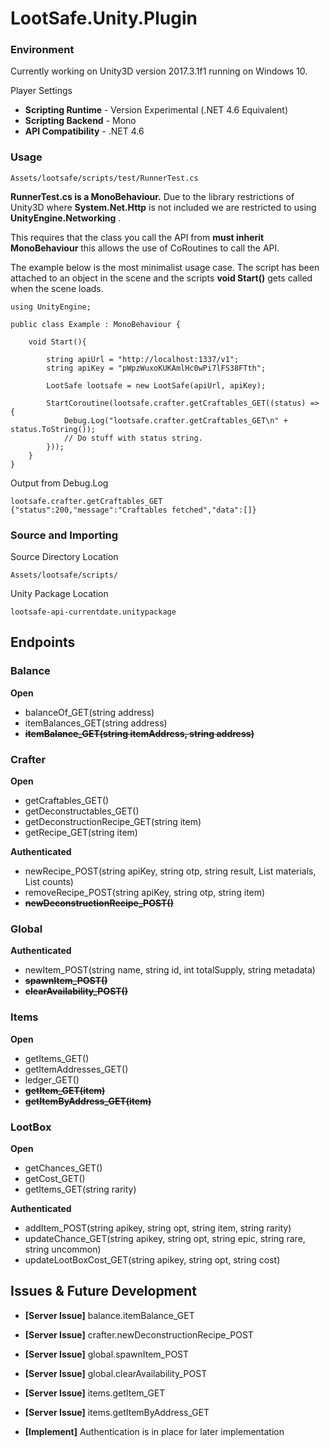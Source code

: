# LootSafe.Unity.Plugin

### Environment

Currently working on Unity3D version 2017.3.1f1 running on Windows 10.

Player Settings

* **Scripting Runtime** - Version Experimental (.NET 4.6 Equivalent)
* **Scripting Backend** - Mono
* **API Compatibility** - .NET 4.6

### Usage

```
Assets/lootsafe/scripts/test/RunnerTest.cs
```
**RunnerTest.cs is a MonoBehaviour.** Due to the library restrictions of Unity3D where **System.Net.Http** is not included we are restricted to using **UnityEngine.Networking** . 

This requires that the class you call the API from **must inherit MonoBehaviour** this allows the use of CoRoutines to call the API.

The example below is the most minimalist usage case. The script has been attached to an object in the scene and the scripts **void Start()** gets called when the scene loads.

```
using UnityEngine;

public class Example : MonoBehaviour {

	void Start(){
    
        string apiUrl = "http://localhost:1337/v1";
        string apiKey = "pWpzWuxoKUKAmlHc0wPi7lFS38FTth";

        LootSafe lootsafe = new LootSafe(apiUrl, apiKey);

        StartCoroutine(lootsafe.crafter.getCraftables_GET((status) => {
            Debug.Log("lootsafe.crafter.getCraftables_GET\n" + status.ToString());
            // Do stuff with status string.
        }));
    }
}
```

Output from Debug.Log
```
lootsafe.crafter.getCraftables_GET
{"status":200,"message":"Craftables fetched","data":[]}
```

### Source and Importing

Source Directory Location
```
Assets/lootsafe/scripts/
```

Unity Package Location
```
lootsafe-api-currentdate.unitypackage
```

## Endpoints

### Balance

**Open**

* balanceOf_GET(string address)
* itemBalances_GET(string address)
* **~~itemBalance_GET(string itemAddress, string address)~~**

### Crafter

**Open**

* getCraftables_GET()
* getDeconstructables_GET()
* getDeconstructionRecipe_GET(string item)
* getRecipe_GET(string item)

**Authenticated**

* newRecipe_POST(string apiKey, string otp, string result, List<string> materials, List<string> counts)
* removeRecipe_POST(string apiKey, string otp, string item)
* **~~newDeconstructionRecipe_POST()~~**

### Global

**Authenticated**

* newItem_POST(string name, string id, int totalSupply, string metadata)
* **~~spawnItem_POST()~~**
* **~~clearAvailability_POST()~~**

### Items

**Open**

* getItems_GET()
* getItemAddresses_GET()
* ledger_GET()
* **~~getItem_GET(item)~~**
* **~~getItemByAddress_GET(item)~~**

### LootBox

**Open**

* getChances_GET()
* getCost_GET()
* getItems_GET(string rarity)

**Authenticated**

* addItem_POST(string apikey, string opt, string item, string rarity)
* updateChance_GET(string apikey, string opt, string epic, string rare, string uncommon)
* updateLootBoxCost_GET(string apikey, string opt, string cost)

## Issues & Future Development


* **[Server Issue]** balance.itemBalance_GET
* **[Server Issue]** crafter.newDeconstructionRecipe_POST
* **[Server Issue]** global.spawnItem_POST
* **[Server Issue]** global.clearAvailability_POST
* **[Server Issue]** items.getItem_GET
* **[Server Issue]** items.getItemByAddress_GET

* **[Implement]** Authentication is in place for later implementation